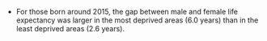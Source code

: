 * For those born around 2015, the gap between male and female life expectancy was larger in the most deprived areas (6.0 years) than in the least deprived areas (2.6 years).
